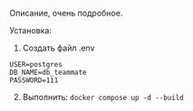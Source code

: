 Описание, очень подробное.


Установка:
1. Создать файл .env
```
USER=postgres
DB_NAME=db_teammate
PASSWORD=111
```

2. Выполнить:
`docker compose up -d --build`
